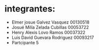 # integrantes:
- Elmer josue Galvez Vasquez 00130518
- Josué Milía Zelada Cubillas 00053722
- Henry Alexis Lovo Ramos 00037322
- Luis David Guevara Rodriguez 00093217
- Partcipante 5
